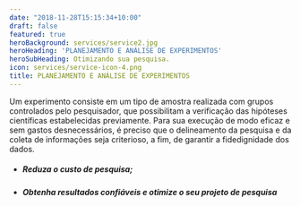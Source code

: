 ```yaml
---
date: "2018-11-28T15:15:34+10:00"
draft: false
featured: true
heroBackground: services/service2.jpg
heroHeading: 'PLANEJAMENTO E ANÁLISE DE EXPERIMENTOS'
heroSubHeading: Otimizando sua pesquisa.
icon: services/service-icon-4.png
title: PLANEJAMENTO E ANÁLISE DE EXPERIMENTOS
---
```


Um experimento consiste em um tipo de amostra realizada com grupos controlados pelo pesquisador, que possibilitam a verificação das hipóteses científicas estabelecidas previamente. Para sua execução de modo eficaz e sem gastos desnecessários, é preciso que o delineamento da pesquisa e da coleta de informações seja criterioso, a fim, de garantir a fidedignidade dos dados.

  - ##### Reduza o custo de pesquisa;
  - ##### Obtenha resultados confiáveis e otimize o seu projeto de pesquisa

